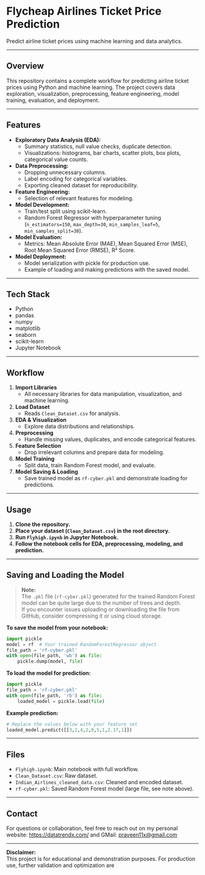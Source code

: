 # Flycheap Airlines Ticket Price Prediction

Predict airline ticket prices using machine learning and data analytics.

---

## Overview

This repository contains a complete workflow for predicting airline ticket prices using Python and machine learning. The project covers data exploration, visualization, preprocessing, feature engineering, model training, evaluation, and deployment.

---

## Features

- **Exploratory Data Analysis (EDA):**
  - Summary statistics, null value checks, duplicate detection.
  - Visualizations: histograms, bar charts, scatter plots, box plots, categorical value counts.
- **Data Preprocessing:**
  - Dropping unnecessary columns.
  - Label encoding for categorical variables.
  - Exporting cleaned dataset for reproducibility.
- **Feature Engineering:**
  - Selection of relevant features for modeling.
- **Model Development:**
  - Train/test split using scikit-learn.
  - Random Forest Regressor with hyperparameter tuning (`n_estimators=150`, `max_depth=30`, `min_samples_leaf=5`, `min_samples_split=30`).
- **Model Evaluation:**
  - Metrics: Mean Absolute Error (MAE), Mean Squared Error (MSE), Root Mean Squared Error (RMSE), R² Score.
- **Model Deployment:**
  - Model serialization with pickle for production use.
  - Example of loading and making predictions with the saved model.

---

## Tech Stack

- Python
- pandas
- numpy
- matplotlib
- seaborn
- scikit-learn
- Jupyter Notebook

---

## Workflow

1. **Import Libraries**
   - All necessary libraries for data manipulation, visualization, and machine learning.
2. **Load Dataset**
   - Reads `Clean_Dataset.csv` for analysis.
3. **EDA & Visualization**
   - Explore data distributions and relationships.
4. **Preprocessing**
   - Handle missing values, duplicates, and encode categorical features.
5. **Feature Selection**
   - Drop irrelevant columns and prepare data for modeling.
6. **Model Training**
   - Split data, train Random Forest model, and evaluate.
7. **Model Saving & Loading**
   - Save trained model as `rf-cyber.pkl` and demonstrate loading for predictions.

---

## Usage

1. **Clone the repository.**
2. **Place your dataset (`Clean_Dataset.csv`) in the root directory.**
3. **Run `Flyhigh.ipynb` in Jupyter Notebook.**
4. **Follow the notebook cells for EDA, preprocessing, modeling, and prediction.**

---

## Saving and Loading the Model

> **Note:**  
> The `.pkl` file (`rf-cyber.pkl`) generated for the trained Random Forest model can be quite large due to the number of trees and depth.  
> If you encounter issues uploading or downloading the file from GitHub, consider compressing it or using cloud storage.

**To save the model from your notebook:**
```python
import pickle
model = rf  # Your trained RandomForestRegressor object
file_path = 'rf-cyber.pkl'
with open(file_path, 'wb') as file:
    pickle.dump(model, file)
```

**To load the model for prediction:**
```python
import pickle
file_path = 'rf-cyber.pkl'
with open(file_path, 'rb') as file:
    loaded_model = pickle.load(file)
```

**Example prediction:**
```python
# Replace the values below with your feature set
loaded_model.predict([[3,2,4,2,0,5,1,2.17,1]])
```

---

## Files

- `Flyhigh.ipynb`: Main notebook with full workflow.
- `Clean_Dataset.csv`: Raw dataset.
- `Indian_Airlines_cleaned_data.csv`: Cleaned and encoded dataset.
- `rf-cyber.pkl`: Saved Random Forest model (large file, see note above).

---

## Contact

For questions or collaboration, feel free to reach out on my personal website: https://datatrendx.com/ and GMail: praveen11x@gmail.com

---

**Disclaimer:**  
This project is for educational and demonstration purposes. For production use, further validation and optimization are
